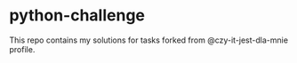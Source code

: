 # python-challenge

This repo contains my solutions for tasks forked from @czy-it-jest-dla-mnie profile.
